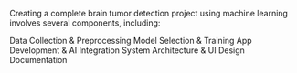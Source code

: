Creating a complete brain tumor detection project using machine learning involves several components, including:

Data Collection & Preprocessing
Model Selection & Training
App Development & AI Integration
System Architecture & UI Design
Documentation

